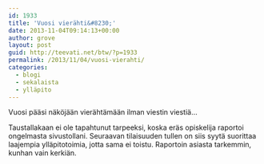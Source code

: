 ```yaml
---
id: 1933
title: 'Vuosi vierähti&#8230;'
date: 2013-11-04T09:14:13+00:00
author: grove
layout: post
guid: http://teevati.net/btw/?p=1933
permalink: /2013/11/04/vuosi-vierahti/
categories:
  - blogi
  - sekalaista
  - ylläpito
---
```

Vuosi pääsi näköjään vierähtämään ilman viestin viestiä&#8230;

Taustallakaan ei ole tapahtunut tarpeeksi, koska eräs opiskelija raportoi ongelmasta sivustollani. Seuraavan tilaisuuden tullen on siis syytä suorittaa laajempia ylläpitotoimia, jotta sama ei toistu. Raportoin asiasta tarkemmin, kunhan vain kerkiän.